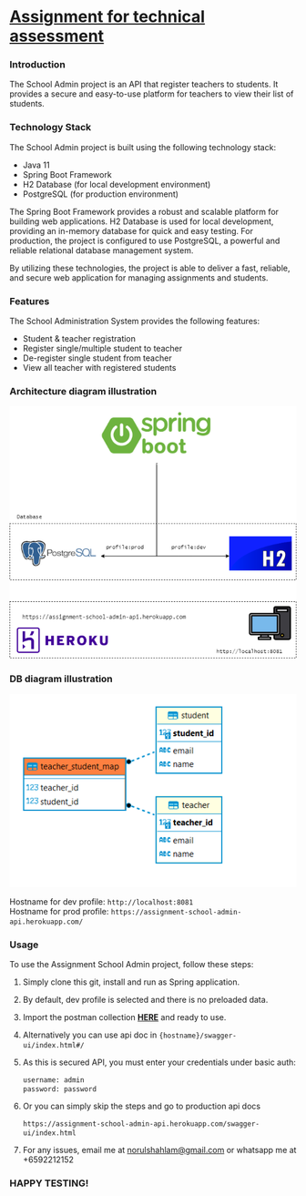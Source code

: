 # [Assignment for technical assessment](https://gist.github.com/ongbt/b06720e106a4a02ddf33de7bc5537e19#backend-api-asessment)

### Introduction
The School Admin project is an API that register teachers to students. It provides a secure and easy-to-use platform for teachers to view their list of students.

### Technology Stack
The School Admin project is built using the following technology stack:

- Java 11
- Spring Boot Framework
- H2 Database (for local development environment)
- PostgreSQL (for production environment)  

The Spring Boot Framework provides a robust and scalable platform for building web applications. H2 Database is used for local development, providing an in-memory database for quick and easy testing. For production, the project is configured to use PostgreSQL, a powerful and reliable relational database management system.  

By utilizing these technologies, the project is able to deliver a fast, reliable, and secure web application for managing assignments and students.  

### Features
The School Administration System provides the following features:

- Student & teacher registration
- Register single/multiple student to teacher
- De-register single student from teacher
- View all teacher with registered students

### Architecture diagram illustration
![Image](./src/main/resources/architecture-diagram2.png)

### DB diagram illustration
![Image](./src/main/resources/db-diagram.PNG)

  Hostname for dev profile: `http://localhost:8081`  
  Hostname for prod profile: `https://assignment-school-admin-api.herokuapp.com/`  

### Usage

To use the Assignment School Admin project, follow these steps:

1. Simply clone this git, install and run as Spring application. 
2. By default, dev profile is selected and there is no preloaded data.
3. Import the postman collection [**HERE**](/src/main/resources/assigment-school-admin-api.postman_collection.json) and ready to use. 
4. Alternatively you can use api doc in `{hostname}/swagger-ui/index.html#/`
5. As this is secured API, you must enter your credentials under basic auth:  

       username: admin
       password: password

6. Or you can simply skip the steps and go to production api docs  

       https://assignment-school-admin-api.herokuapp.com/swagger-ui/index.html

7. For any issues, email me at norulshahlam@gmail.com or whatsapp me at +6592212152

### HAPPY TESTING!